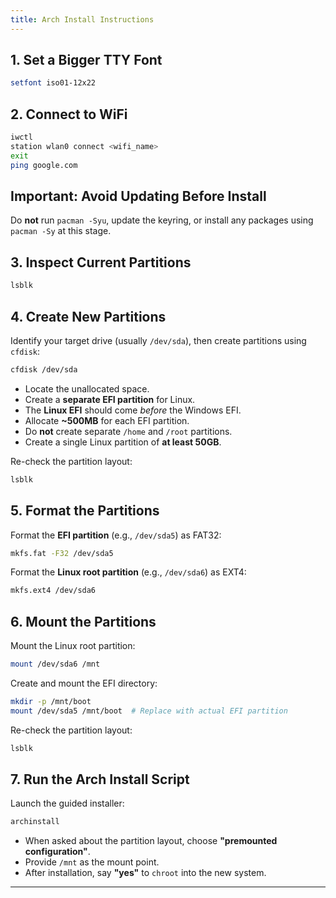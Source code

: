 ```yaml
---
title: Arch Install Instructions
---
```


## 1. Set a Bigger TTY Font

```bash
setfont iso01-12x22
```

## 2. Connect to WiFi

```bash
iwctl
station wlan0 connect <wifi_name>
exit
ping google.com
```

## **Important:** Avoid Updating Before Install

Do **not** run `pacman -Syu`, update the keyring, or install any packages using `pacman -Sy` at this stage.

## 3. Inspect Current Partitions

```bash
lsblk
```

## 4. Create New Partitions

Identify your target drive (usually `/dev/sda`), then create partitions using `cfdisk`:

```bash
cfdisk /dev/sda
```

* Locate the unallocated space.
* Create a **separate EFI partition** for Linux.
* The **Linux EFI** should come *before* the Windows EFI.
* Allocate **\~500MB** for each EFI partition.
* Do **not** create separate `/home` and `/root` partitions.
* Create a single Linux partition of **at least 50GB**.

Re-check the partition layout:

```bash
lsblk
```

## 5. Format the Partitions

Format the **EFI partition** (e.g., `/dev/sda5`) as FAT32:

```bash
mkfs.fat -F32 /dev/sda5
```

Format the **Linux root partition** (e.g., `/dev/sda6`) as EXT4:

```bash
mkfs.ext4 /dev/sda6
```

## 6. Mount the Partitions

Mount the Linux root partition:

```bash
mount /dev/sda6 /mnt
```

Create and mount the EFI directory:

```bash
mkdir -p /mnt/boot
mount /dev/sda5 /mnt/boot  # Replace with actual EFI partition
```

Re-check the partition layout:

```bash
lsblk
```

## 7. Run the Arch Install Script

Launch the guided installer:

```bash
archinstall
```

* When asked about the partition layout, choose **"premounted configuration"**.
* Provide `/mnt` as the mount point.
* After installation, say **"yes"** to `chroot` into the new system.

---
